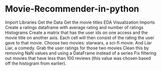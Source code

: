 # Movie-Recommender-in-python
Import Libraries
Get the Data
Get the movie titles
EDA
Visualization Imports
Create a ratings dataframe with average rating and number of ratings
Histograms
Create a matrix that has the user ids on one access and the movie title on another axis. Each cell will then consist of the rating the user gave to that movie.
Choose two movies: starwars, a sci-fi movie. And Liar Liar, a comedy.
Grab the user ratings for those two movies
Clean this by removing NaN values and using a DataFrame instead of a series
Fix filtering out movies that have less than 100 reviews (this value was chosen based off the histogram from earlier).
